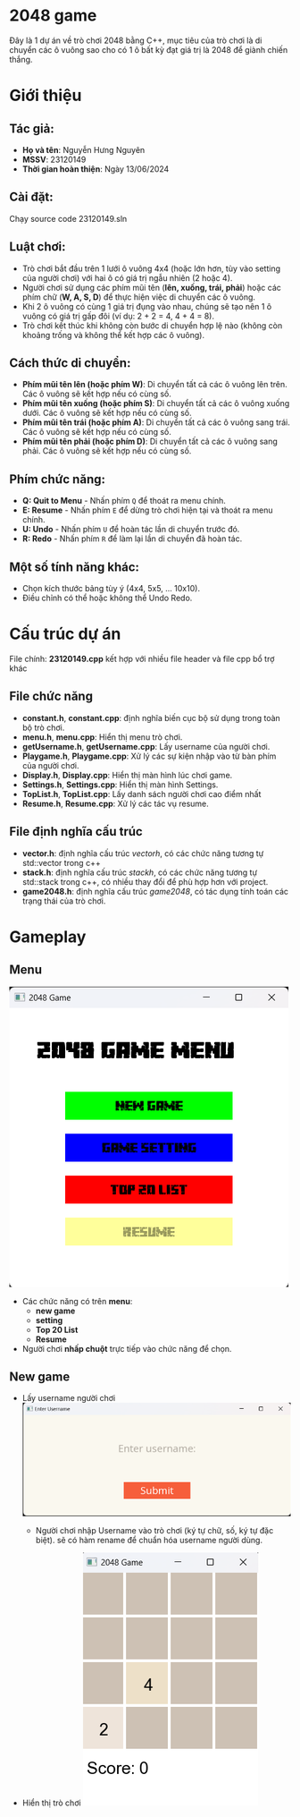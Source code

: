 # 2048 game

Đây là 1 dự án về trò chơi 2048 bằng C++, mục tiêu của trò chơi là di chuyển các ô vuông sao cho có 1 ô bất kỳ đạt giá trị là 2048 để giành chiến thắng.

# Giới thiệu

## Tác giả:

- **Họ và tên**: Nguyễn Hưng Nguyên
- **MSSV**: 23120149
- **Thời gian hoàn thiện**: Ngày 13/06/2024

## Cài đặt:

Chạy source code 23120149.sln

## Luật chơi:

- Trò chơi bắt đầu trên 1 lưới ô vuông 4x4 (hoặc lớn hơn, tùy vào setting của người chơi) với hai ô có giá trị ngẫu nhiên (2 hoặc 4).
- Người chơi sử dụng các phím mũi tên (**lên, xuống, trái, phải**) hoặc các phím chữ (**W, A, S, D**) để thực hiện việc di chuyển các ô vuông.
- Khi 2 ô vuông có cùng 1 giá trị đụng vào nhau, chúng sẽ tạo nên 1 ô vuông có giá trị gấp đôi (ví dụ: 2 + 2 = 4, 4 + 4 = 8).
- Trò chơi kết thúc khi không còn bước di chuyển hợp lệ nào (không còn khoảng trống và không thể kết hợp các ô vuông).

## Cách thức di chuyển:

- **Phím mũi tên lên (hoặc phím W)**: Di chuyển tất cả các ô vuông lên trên. Các ô vuông sẽ kết hợp nếu có cùng số.
- **Phím mũi tên xuống (hoặc phím S)**: Di chuyển tất cả các ô vuông xuống dưới. Các ô vuông sẽ kết hợp nếu có cùng số.
- **Phím mũi tên trái (hoặc phím A)**: Di chuyển tất cả các ô vuông sang trái. Các ô vuông sẽ kết hợp nếu có cùng số.
- **Phím mũi tên phải (hoặc phím D)**: Di chuyển tất cả các ô vuông sang phải. Các ô vuông sẽ kết hợp nếu có cùng số.

## Phím chức năng:
- **Q: Quit to Menu** - Nhấn phím `Q` để thoát ra menu chính.
- **E: Resume** - Nhấn phím `E` để dừng trò chơi hiện tại và thoát ra menu chính.
- **U: Undo** - Nhấn phím `U` để hoàn tác lần di chuyển trước đó.
- **R: Redo** - Nhấn phím `R` để làm lại lần di chuyển đã hoàn tác.

## Một số tính năng khác:
- Chọn kích thước bảng tùy ý (4x4, 5x5, ... 10x10).
- Điều chỉnh có thể hoặc không thể Undo Redo.

# Cấu trúc dự án

File chính: **23120149.cpp** kết hợp với nhiều file header và file cpp bổ trợ khác

## File chức năng

- **constant.h**, **constant.cpp**: định nghĩa biến cục bộ sử dụng trong toàn bộ trò chơi.
- **menu.h**, **menu.cpp**: Hiển thị menu trò chơi.
- **getUsername.h**, **getUsername.cpp**: Lấy username của người chơi.
- **Playgame.h**, **Playgame.cpp**: Xử lý các sự kiện nhập vào từ bàn phím của người chơi.
- **Display.h**, **Display.cpp**: Hiển thị màn hình lúc chơi game.
- **Settings.h**, **Settings.cpp**: Hiển thị màn hình Settings.
- **TopList.h**, **TopList.cpp**: Lấy danh sách người chơi cao điểm nhất
- **Resume.h**, **Resume.cpp**: Xử lý các tác vụ resume.

## File định nghĩa cấu trúc

- **vector.h**: định nghĩa cấu trúc *vectorh*, có các chức năng tương tự std::vector trong c++
- **stack.h**: định nghĩa cấu trúc *stackh*, có các chức năng tương tự std::stack trong c++, có nhiều thay đổi để phù hợp hơn với project.
- **game2048.h**: định nghĩa cấu trúc *game2048*, có tác dụng tính toán các trạng thái của trò chơi.

# Gameplay

## Menu

![Màn hình chính](pictures/menu.png)

- Các chức năng có trên **menu**:
  - **new game**
  - **setting**
  - **Top 20 List**
  - **Resume**
- Người chơi **nhấp chuột** trực tiếp vào chức năng để chọn.

## New game

- Lấy username người chơi
  ![getUsername](pictures/username.png)

  - Người chơi nhập Username vào trò chơi (ký tự chữ, số, ký tự đặc biệt). sẽ có hàm rename để chuẩn hóa username người dùng.

- Hiển thị trò chơi
  ![game](pictures/gameplay.png)

